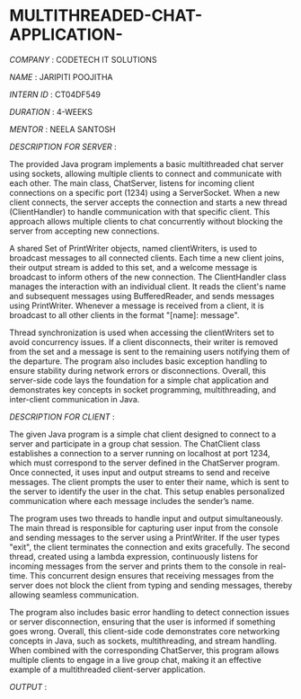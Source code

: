# MULTITHREADED-CHAT-APPLICATION-

*COMPANY* : CODETECH IT SOLUTIONS

*NAME* : JARIPITI POOJITHA

*INTERN ID* : CT04DF549

*DURATION* : 4-WEEKS

*MENTOR* : NEELA SANTOSH

*DESCRIPTION FOR SERVER* :

The provided Java program implements a basic multithreaded chat server using sockets, allowing multiple clients to connect and communicate with each other. The main class, ChatServer, listens for incoming client connections on a specific port (1234) using a ServerSocket. When a new client connects, the server accepts the connection and starts a new thread (ClientHandler) to handle communication with that specific client. This approach allows multiple clients to chat concurrently without blocking the server from accepting new connections.

A shared Set of PrintWriter objects, named clientWriters, is used to broadcast messages to all connected clients. Each time a new client joins, their output stream is added to this set, and a welcome message is broadcast to inform others of the new connection. The ClientHandler class manages the interaction with an individual client. It reads the client's name and subsequent messages using BufferedReader, and sends messages using PrintWriter. Whenever a message is received from a client, it is broadcast to all other clients in the format "[name]: message".

Thread synchronization is used when accessing the clientWriters set to avoid concurrency issues. If a client disconnects, their writer is removed from the set and a message is sent to the remaining users notifying them of the departure. The program also includes basic exception handling to ensure stability during network errors or disconnections. Overall, this server-side code lays the foundation for a simple chat application and demonstrates key concepts in socket programming, multithreading, and inter-client communication in Java.

*DESCRIPTION FOR CLIENT* :

The given Java program is a simple chat client designed to connect to a server and participate in a group chat session. The ChatClient class establishes a connection to a server running on localhost at port 1234, which must correspond to the server defined in the ChatServer program. Once connected, it uses input and output streams to send and receive messages. The client prompts the user to enter their name, which is sent to the server to identify the user in the chat. This setup enables personalized communication where each message includes the sender’s name.

The program uses two threads to handle input and output simultaneously. The main thread is responsible for capturing user input from the console and sending messages to the server using a PrintWriter. If the user types "exit", the client terminates the connection and exits gracefully. The second thread, created using a lambda expression, continuously listens for incoming messages from the server and prints them to the console in real-time. This concurrent design ensures that receiving messages from the server does not block the client from typing and sending messages, thereby allowing seamless communication.

The program also includes basic error handling to detect connection issues or server disconnection, ensuring that the user is informed if something goes wrong. Overall, this client-side code demonstrates core networking concepts in Java, such as sockets, multithreading, and stream handling. When combined with the corresponding ChatServer, this program allows multiple clients to engage in a live group chat, making it an effective example of a multithreaded client-server application.


*OUTPUT* :



